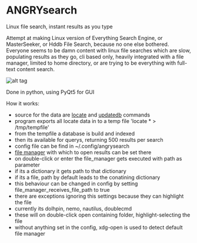 # ANGRYsearch
Linux file search, instant results as you type

Attempt at making Linux version of Everything Search Engine, or MasterSeeker, or Hddb File Search, because no one else bothered.
Everyone seems to be damn content with linux file searches which are slow, populating results as they go, cli based only, heavily integrated with a file manager, limited to home directory, or are trying to be everything with full-text content search.

![alt tag](http://i.imgur.com/TyH60mq.gif)

Done in python, using PyQt5 for GUI

How it works:

* source for the data are [locate](http://linux.die.net/man/1/locate) and [updatedb](http://linux.die.net/man/1/updatedb) commands
* program exports all locate data in to a temp file 'locate * > /tmp/tempfile'
* from the tempfile a database is build and indexed
* then its available for querys, returning 500 results per search
* config file can be find in ~/.config/angrysearch
* [file manager](http://i.imgur.com/mVgU7Bg.png) with which to open results can be set there
* on double-click or enter the file_manager gets executed with path as parameter
* if its a dictionary it gets path to that dictionary
* if its a file, path by default leads to the conatining dictionary
* this behaviour can be changed in config by setting file_manager_receives_file_path to true
* there are exceptions ignoring this settings because they can highlight the file
* currently its dolhpin, nemo, nautilus, doublecmd
* these will on double-click open containing folder, highlight-selecting the file
* without anything set in the config, xdg-open is used to detect default file manager
